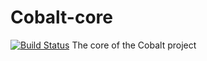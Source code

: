 # Cobalt-core
[![Build Status](https://travis-ci.com/Odenna/cobalt-core.svg?branch=master)](https://travis-ci.com/Odenna/cobalt-core)
The core of the Cobalt project
